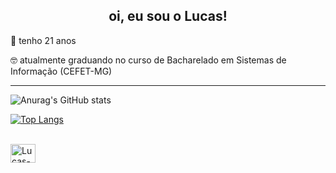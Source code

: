 <div align="center">
  <h2> oi, eu sou o Lucas! </h2>
</div>

🎂 tenho 21 anos

🤓 atualmente graduando no curso de Bacharelado em Sistemas de Informação (CEFET-MG)

___

![Anurag's GitHub stats](https://github-readme-stats.vercel.app/api?username=lucasotaviorafael&show_icons=true&theme=transparent)

[![Top Langs](https://github-readme-stats.vercel.app/api/top-langs/?username=lucasotaviorafael&theme=transparent)](https://github.com/anuraghazra/github-readme-stats)
<div style="display: inline_block"><br>

   <img align="center" alt="Lucas-c" height="30" width="40" src="https://cdn.jsdelivr.net/gh/devicons/devicon@latest/icons/c/c-original.svg">
  
</div>
